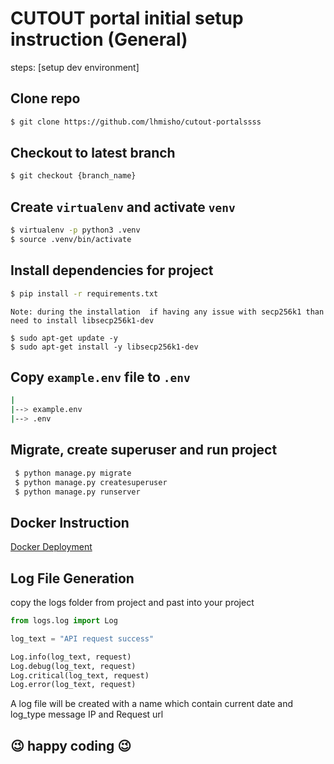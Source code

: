 # CUTOUT portal initial setup instruction (General) 

steps: [setup dev environment]

Clone repo
------------
```bash 
$ git clone https://github.com/lhmisho/cutout-portalssss
```

Checkout to latest branch
-----------------------------
```bash
$ git checkout {branch_name}
```

Create `virtualenv` and activate `venv`
---------------------------------------

```bash
$ virtualenv -p python3 .venv
$ source .venv/bin/activate
```

Install dependencies for project
--------------------------------
```bash
$ pip install -r requirements.txt
```

`Note: during the installation  if having any issue with secp256k1 than need to install libsecp256k1-dev`
```
$ sudo apt-get update -y
$ sudo apt-get install -y libsecp256k1-dev
```
 

Copy `example.env` file to `.env`
-------------------------------------------
```bash
|
|--> example.env
|--> .env
```
Migrate, create superuser and run project
-----------------------------------------
```bash
 $ python manage.py migrate
 $ python manage.py createsuperuser
 $ python manage.py runserver
```

## Docker Instruction
[Docker Deployment](DockerDeploy.md)
## Log File Generation
copy the logs folder from project and past into your project
```python
from logs.log import Log

log_text = "API request success"

Log.info(log_text, request)
Log.debug(log_text, request)
Log.critical(log_text, request)
Log.error(log_text, request)

```
A log file will be created with a name which contain current date and log_type message IP and Request url
## :wink: happy coding :wink:

